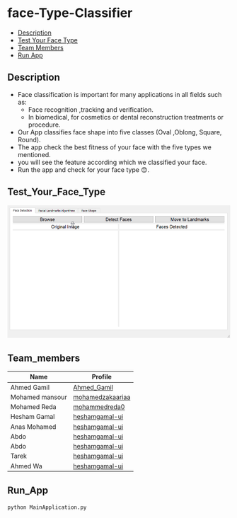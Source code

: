 # face-Type-Classifier
- [Description](#description)
- [Test Your Face Type](#Test_Your_Face)
- [Team Members](#Team_Members)
- [Run App](#Run_App)  


## Description
- Face classification is important for many applications in all fields such as:
  - Face recognition ,tracking and verification.
  - In biomedical, for cosmetics or dental reconstruction treatments or procedure.
- Our App classifies face shape into five classes (Oval ,Oblong, Square, Round).
- The app check the best fitness of your face with the five types we mentioned.
- you will see the feature according which we classified your face.
- Run the app and check for your face type 😊.

## Test_Your_Face_Type
![Composer](docs/demo.gif)

## Team_members
| Name         |Profile|
|--------------|--------|
| Ahmed Gamil |[Ahmed_Gamil](https://github.com/Ahmed-Gamiel)|
| Mohamed mansour    | [mohamedzakaariaa](https://github.com/mohamedzakaariaa) |
| Mohamed Reda  |[mohammedreda0](https://github.com/mohammedreda0)|
| Hesham Gamal  |[heshamgamal-ui](https://github.com/heshamgamal-ui)|
| Anas Mohamed  |[heshamgamal-ui](https://github.com/heshamgamal-ui)|
| Abdo  |[heshamgamal-ui](https://github.com/heshamgamal-ui)|
| Abdo  |[heshamgamal-ui](https://github.com/heshamgamal-ui)|
| Tarek  |[heshamgamal-ui](https://github.com/heshamgamal-ui)|
| Ahmed Wa  |[heshamgamal-ui](https://github.com/heshamgamal-ui)|



## Run_App
```sh
python MainApplication.py
```
